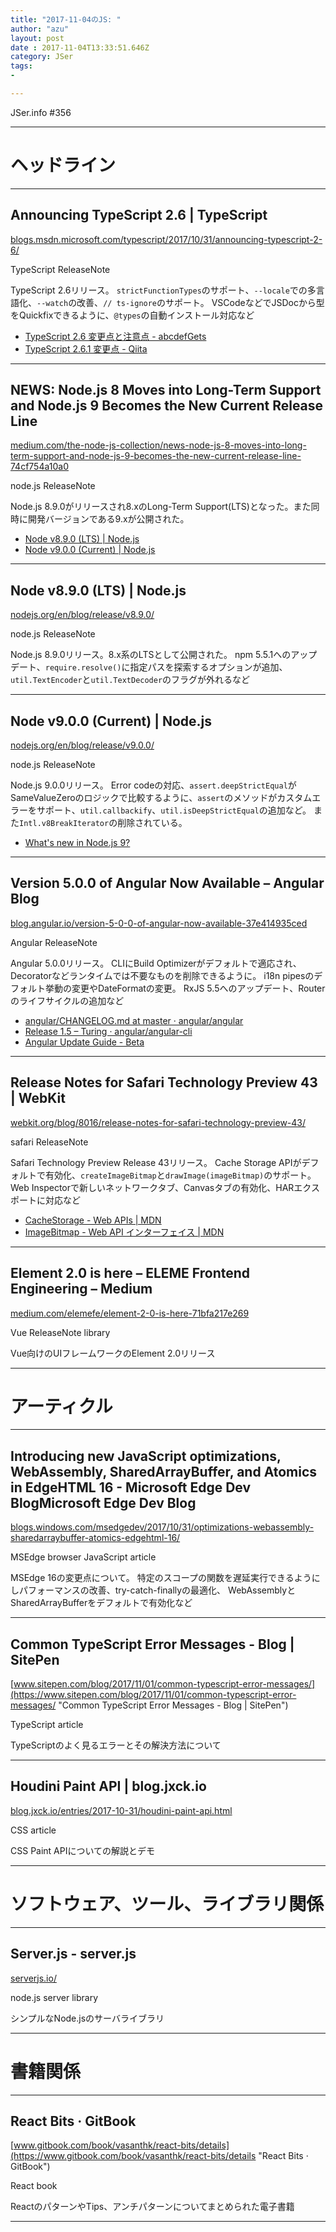 ```yaml
---
title: "2017-11-04のJS: "
author: "azu"
layout: post
date : 2017-11-04T13:33:51.646Z
category: JSer
tags:
-

---
```


JSer.info #356

----

<h1 class="site-genre">ヘッドライン</h1>

----

## Announcing TypeScript 2.6 | TypeScript
[blogs.msdn.microsoft.com/typescript/2017/10/31/announcing-typescript-2-6/](https://blogs.msdn.microsoft.com/typescript/2017/10/31/announcing-typescript-2-6/ "Announcing TypeScript 2.6 | TypeScript")
<p class="jser-tags jser-tag-icon"><span class="jser-tag">TypeScript</span> <span class="jser-tag">ReleaseNote</span></p>

TypeScript 2.6リリース。
`strictFunctionTypes`のサポート、`--locale`での多言語化、`--watch`の改善、`// ts-ignore`のサポート。
VSCodeなどでJSDocから型をQuickfixできるように、`@types`の自動インストール対応など

- [TypeScript 2.6 変更点と注意点 - abcdefGets](http://abcdef.gets.b6n.ch/entry/2017/11/01/101358 "TypeScript 2.6 変更点と注意点 - abcdefGets")
- [TypeScript 2.6.1 変更点 - Qiita](https://qiita.com/vvakame/items/d2c7cf142fa0af39d2d5 "TypeScript 2.6.1 変更点 - Qiita")

----

## NEWS: Node.js 8 Moves into Long-Term Support and Node.js 9 Becomes the New Current Release Line
[medium.com/the-node-js-collection/news-node-js-8-moves-into-long-term-support-and-node-js-9-becomes-the-new-current-release-line-74cf754a10a0](https://medium.com/the-node-js-collection/news-node-js-8-moves-into-long-term-support-and-node-js-9-becomes-the-new-current-release-line-74cf754a10a0 "NEWS: Node.js 8 Moves into Long-Term Support and Node.js 9 Becomes the New Current Release Line")
<p class="jser-tags jser-tag-icon"><span class="jser-tag">node.js</span> <span class="jser-tag">ReleaseNote</span></p>

Node.js 8.9.0がリリースされ8.xのLong-Term Support(LTS)となった。また同時に開発バージョンである9.xが公開された。

- [Node v8.9.0 (LTS) | Node.js](https://nodejs.org/en/blog/release/v8.9.0/ "Node v8.9.0 (LTS) | Node.js")
- [Node v9.0.0 (Current) | Node.js](https://nodejs.org/en/blog/release/v9.0.0/ "Node v9.0.0 (Current) | Node.js")

----

## Node v8.9.0 (LTS) | Node.js
[nodejs.org/en/blog/release/v8.9.0/](https://nodejs.org/en/blog/release/v8.9.0/ "Node v8.9.0 (LTS) | Node.js")
<p class="jser-tags jser-tag-icon"><span class="jser-tag">node.js</span> <span class="jser-tag">ReleaseNote</span></p>

Node.js 8.9.0リリース。8.x系のLTSとして公開された。
npm 5.5.1へのアップデート、`require.resolve()`に指定パスを探索するオプションが追加、`util.TextEncoder`と`util.TextDecoder`のフラグが外れるなど


----

## Node v9.0.0 (Current) | Node.js
[nodejs.org/en/blog/release/v9.0.0/](https://nodejs.org/en/blog/release/v9.0.0/ "Node v9.0.0 (Current) | Node.js")
<p class="jser-tags jser-tag-icon"><span class="jser-tag">node.js</span> <span class="jser-tag">ReleaseNote</span></p>

Node.js 9.0.0リリース。
Error codeの対応、`assert.deepStrictEqual`がSameValueZeroのロジックで比較するように、`assert`のメソッドがカスタムエラーをサポート、`util.callbackify`、`util.isDeepStrictEqual`の追加など。
また`Intl.v8BreakIterator`の削除されている。

- [What&#39;s new in Node.js 9?](https://nemethgergely.com/what-is-new-in-nodejs-9/ "What&amp;#39;s new in Node.js 9?")

----

## Version 5.0.0 of Angular Now Available – Angular Blog
[blog.angular.io/version-5-0-0-of-angular-now-available-37e414935ced](https://blog.angular.io/version-5-0-0-of-angular-now-available-37e414935ced "Version 5.0.0 of Angular Now Available – Angular Blog")
<p class="jser-tags jser-tag-icon"><span class="jser-tag">Angular</span> <span class="jser-tag">ReleaseNote</span></p>

Angular 5.0.0リリース。
CLIにBuild Optimizerがデフォルトで適応され、Decoratorなどランタイムでは不要なものを削除できるように。
i18n pipesのデフォルト挙動の変更やDateFormatの変更。
RxJS 5.5へのアップデート、Routerのライフサイクルの追加など

- [angular/CHANGELOG.md at master · angular/angular](https://github.com/angular/angular/blob/master/CHANGELOG.md#500-pentagonal-donut-2017-11-01 "angular/CHANGELOG.md at master · angular/angular")
- [Release 1.5 – Turing · angular/angular-cli](https://github.com/angular/angular-cli/releases/tag/v1.5.0 "Release 1.5 – Turing · angular/angular-cli")
- [Angular Update Guide - Beta](https://angular-update-guide.firebaseapp.com/ "Angular Update Guide - Beta")

----

## Release Notes for Safari Technology Preview 43 | WebKit
[webkit.org/blog/8016/release-notes-for-safari-technology-preview-43/](https://webkit.org/blog/8016/release-notes-for-safari-technology-preview-43/ "Release Notes for Safari Technology Preview 43 | WebKit")
<p class="jser-tags jser-tag-icon"><span class="jser-tag">safari</span> <span class="jser-tag">ReleaseNote</span></p>

Safari Technology Preview Release 43リリース。
Cache Storage APIがデフォルトで有効化、`createImageBitmap`と`drawImage(imageBitmap)`のサポート。
Web Inspectorで新しいネットワークタブ、Canvasタブの有効化、HARエクスポートに対応など

- [CacheStorage - Web APIs | MDN](https://developer.mozilla.org/en-US/docs/Web/API/CacheStorage "CacheStorage - Web APIs | MDN")
- [ImageBitmap - Web API インターフェイス | MDN](https://developer.mozilla.org/ja/docs/Web/API/ImageBitmap "ImageBitmap - Web API インターフェイス | MDN")

----

## Element 2.0 is here – ELEME Frontend Engineering – Medium
[medium.com/elemefe/element-2-0-is-here-71bfa217e269](https://medium.com/elemefe/element-2-0-is-here-71bfa217e269 "Element 2.0 is here – ELEME Frontend Engineering – Medium")
<p class="jser-tags jser-tag-icon"><span class="jser-tag">Vue</span> <span class="jser-tag">ReleaseNote</span> <span class="jser-tag">library</span></p>

Vue向けのUIフレームワークのElement 2.0リリース


----
<h1 class="site-genre">アーティクル</h1>

----

## Introducing new JavaScript optimizations, WebAssembly, SharedArrayBuffer, and Atomics in EdgeHTML 16 - Microsoft Edge Dev BlogMicrosoft Edge Dev Blog
[blogs.windows.com/msedgedev/2017/10/31/optimizations-webassembly-sharedarraybuffer-atomics-edgehtml-16/](https://blogs.windows.com/msedgedev/2017/10/31/optimizations-webassembly-sharedarraybuffer-atomics-edgehtml-16/ "Introducing new JavaScript optimizations, WebAssembly, SharedArrayBuffer, and Atomics in EdgeHTML 16 - Microsoft Edge Dev BlogMicrosoft Edge Dev Blog")
<p class="jser-tags jser-tag-icon"><span class="jser-tag">MSEdge</span> <span class="jser-tag">browser</span> <span class="jser-tag">JavaScript</span> <span class="jser-tag">article</span></p>

MSEdge 16の変更点について。
特定のスコープの関数を遅延実行できるようにしパフォーマンスの改善、try-catch-finallyの最適化、
WebAssemblyとSharedArrayBufferをデフォルトで有効化など


----

## Common TypeScript Error Messages - Blog | SitePen
[www.sitepen.com/blog/2017/11/01/common-typescript-error-messages/](https://www.sitepen.com/blog/2017/11/01/common-typescript-error-messages/ "Common TypeScript Error Messages - Blog | SitePen")
<p class="jser-tags jser-tag-icon"><span class="jser-tag">TypeScript</span> <span class="jser-tag">article</span></p>

TypeScriptのよく見るエラーとその解決方法について


----

## Houdini Paint API | blog.jxck.io
[blog.jxck.io/entries/2017-10-31/houdini-paint-api.html](https://blog.jxck.io/entries/2017-10-31/houdini-paint-api.html "Houdini Paint API | blog.jxck.io")
<p class="jser-tags jser-tag-icon"><span class="jser-tag">CSS</span> <span class="jser-tag">article</span></p>

CSS Paint APIについての解説とデモ


----
<h1 class="site-genre">ソフトウェア、ツール、ライブラリ関係</h1>

----

## Server.js - server.js
[serverjs.io/](https://serverjs.io/ "Server.js - server.js")
<p class="jser-tags jser-tag-icon"><span class="jser-tag">node.js</span> <span class="jser-tag">server</span> <span class="jser-tag">library</span></p>

シンプルなNode.jsのサーバライブラリ


----
<h1 class="site-genre">書籍関係</h1>

----

## React Bits · GitBook
[www.gitbook.com/book/vasanthk/react-bits/details](https://www.gitbook.com/book/vasanthk/react-bits/details "React Bits · GitBook")
<p class="jser-tags jser-tag-icon"><span class="jser-tag">React</span> <span class="jser-tag">book</span></p>

ReactのパターンやTips、アンチパターンについてまとめられた電子書籍


----
